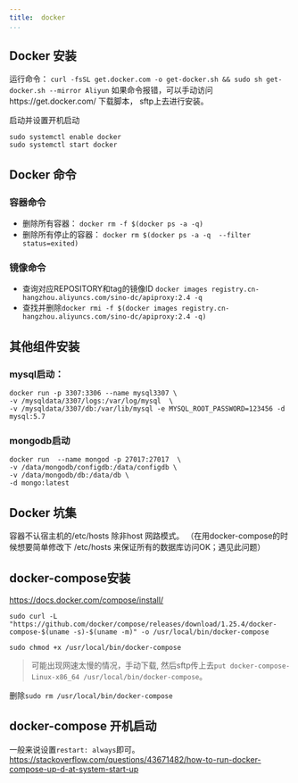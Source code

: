 ```yaml
---
title:  docker
...
```

## Docker 安装
运行命令： `curl -fsSL get.docker.com -o get-docker.sh && sudo sh get-docker.sh --mirror Aliyun`
如果命令报错，可以手动访问https://get.docker.com/ 下载脚本， sftp上去进行安装。

启动并设置开机启动
```
sudo systemctl enable docker
sudo systemctl start docker
```
## Docker 命令
### 容器命令
* 删除所有容器： `docker rm -f $(docker ps -a -q)`
* 删除所有停止的容器： `docker rm $(docker ps -a -q  --filter status=exited)`

### 镜像命令
- 查询对应REPOSITORY和tag的镜像ID `docker images registry.cn-hangzhou.aliyuncs.com/sino-dc/apiproxy:2.4 -q`
- 查找并删除`docker rmi -f $(docker images registry.cn-hangzhou.aliyuncs.com/sino-dc/apiproxy:2.4 -q)`


## 其他组件安装
### mysql启动：
```
docker run -p 3307:3306 --name mysql3307 \
-v /mysqldata/3307/logs:/var/log/mysql  \
-v /mysqldata/3307/db:/var/lib/mysql -e MYSQL_ROOT_PASSWORD=123456 -d mysql:5.7
```


### mongodb启动

```
docker run  --name mongod -p 27017:27017  \
-v /data/mongodb/configdb:/data/configdb \
-v /data/mongodb/db:/data/db \
-d mongo:latest
```

## Docker  坑集
容器不认宿主机的/etc/hosts 除非host 网路模式。 （在用docker-compose的时候想要简单修改下 /etc/hosts 来保证所有的数据库访问OK；遇见此问题）
## docker-compose安装
https://docs.docker.com/compose/install/

```
sudo curl -L "https://github.com/docker/compose/releases/download/1.25.4/docker-compose-$(uname -s)-$(uname -m)" -o /usr/local/bin/docker-compose

sudo chmod +x /usr/local/bin/docker-compose
```
> 可能出现网速太慢的情况，手动下载, 然后sftp传上去`put docker-compose-Linux-x86_64 /usr/local/bin/docker-compose`。 
> 
 
删除`sudo rm /usr/local/bin/docker-compose`


## docker-compose 开机启动
一般来说设置`restart: always`即可。
https://stackoverflow.com/questions/43671482/how-to-run-docker-compose-up-d-at-system-start-up
 


